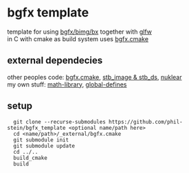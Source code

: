 # bgfx template
template for using [bgfx/bimg/bx](https://github.com/bkaradzic/bgfx/) together with [glfw](https://www.glfw.org/) <br>
in C with cmake as build system uses [bgfx.cmake](https://github.com/bkaradzic/bgfx.cmake) <br>

## external dependecies 
other peoples code: [bgfx.cmake](https://github.com/bkaradzic/bgfx.cmake), [stb_image & stb_ds](https://github.com/nothings/stb), [nuklear](https://github.com/Immediate-Mode-UI/Nuklear) <br>
my own stuff: [math-library](https://github.com/phil-stein/math), [global-defines](https://github.com/phil-stein/global) <br>

## setup
```
  git clone --recurse-submodules https://github.com/phil-stein/bgfx_template <optional name/path here>
  cd <name/path>/_external/bgfx.cmake
  git submodule init
  git submodule update
  cd ../..
  build_cmake
  build
```

